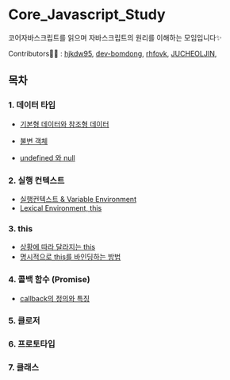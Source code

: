 # Core_Javascript_Study

코어자바스크립트를 읽으며 자바스크립트의 원리를 이해하는 모임입니다✨

Contributors👩‍🎓 : [hjkdw95](https://github.com/hjkdw95), [dev-bomdong](https://github.com/dev-bomdong), [rhfovk](https://github.com/rhfovk), [JUCHEOLJIN](https://github.com/JUCHEOLJIN),

## 목차

### 1. 데이터 타입

- [기본형 데이터와 참조형 데이터](https://github.com/hjkdw95/Core_Javascript_Study/blob/main/1%EC%9E%A5%20_Data_Type/%EA%B8%B0%EB%B3%B8%ED%98%95%20%EB%8D%B0%EC%9D%B4%ED%84%B0%EC%99%80%20%EC%B0%B8%EC%A1%B0%ED%98%95%20%EB%8D%B0%EC%9D%B4%ED%84%B0.md)

- [불변 객체](https://github.com/hjkdw95/Core_Javascript_Study/blob/main/1%EC%9E%A5%20_Data_Type/%EB%B6%88%EB%B3%80%EA%B0%9D%EC%B2%B4.md)

- [undefined 와 null](https://github.com/hjkdw95/Core_Javascript_Study/blob/main/1%EC%9E%A5%20_Data_Type/undefined%EC%99%80%20null.md)

### 2. 실행 컨텍스트

- [실행컨텍스트 & Variable Environment](https://github.com/hjkdw95/Core_Javascript_Study/blob/main/2%EC%9E%A5_%EC%8B%A4%ED%96%89%EC%BB%A8%ED%85%8D%EC%8A%A4%ED%8A%B8/%EC%8B%A4%ED%96%89%EC%BB%A8%ED%85%8D%EC%8A%A4%ED%8A%B8%20%26%20Variable%20Environment.md)
- [Lexical Environment, this](https://github.com/hjkdw95/Core_Javascript_Study/blob/main/2%EC%9E%A5_%EC%8B%A4%ED%96%89%EC%BB%A8%ED%85%8D%EC%8A%A4%ED%8A%B8/LexcialEnvironment.md)

### 3. this

- [상황에 따라 달라지는 this](https://github.com/hjkdw95/Core_Javascript_Study/blob/main/3%EC%9E%A5_this/%EC%83%81%ED%99%A9%EC%97%90%20%EB%94%B0%EB%9D%BC%20%EB%8B%AC%EB%9D%BC%EC%A7%80%EB%8A%94%20this.md)
- [명시적으로 this를 바인딩하는 방법](https://github.com/hjkdw95/Core_Javascript_Study/blob/main/3%EC%9E%A5_this/%EB%AA%85%EC%8B%9C%EC%A0%81%EC%9C%BC%EB%A1%9C%20this%EB%A5%BC%20%EB%B0%94%EC%9D%B8%EB%94%A9%ED%95%98%EB%8A%94%20%EB%B0%A9%EB%B2%95.md)


### 4. 콜백 함수 (Promise)

- [callback의 정의와 특징](https://github.com/hjkdw95/Core_Javascript_Study/blob/main/4%EC%9E%A5_%EC%BD%9C%EB%B0%B1%ED%95%A8%EC%88%98/callback%EC%9D%98_%EC%A0%95%EC%9D%98%EC%99%80_%ED%8A%B9%EC%A7%95.md)

### 5. 클로저

### 6. 프로토타입

### 7. 클래스
